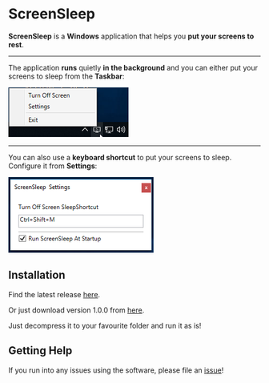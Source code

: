 ﻿# ScreenSleep

**ScreenSleep** is a **Windows** application that helps you **put your screens to rest**. 

---

The application **runs** quietly **in the background** and you can either put your screens to sleep from the **Taskbar**:

![](./Images/taskbar.png)

---

You can also use a **keyboard shortcut** to put your screens to sleep. Configure it from **Settings**:

![](./Images/settings.png)

## Installation

Find the latest release [here](https://github.com/AdrianLungu/ScreenSleep/releases).

Or just download version 1.0.0 from [here](https://github.com/AdrianLungu/ScreenSleep/releases/download/v1.0.0/ScreenSleep-1.0.0.7z).

Just decompress it to your favourite folder and run it as is!

## Getting Help

If you run into any issues using the software, please file an [issue](https://github.com/AdrianLungu/ScreenSleep/issues)!